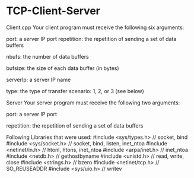 # TCP-Client-Server
Client.cpp
Your client program must receive the following six arguments:

port: a server IP port
repetition: the repetition of sending a set of data buffers

nbufs: the number of data buffers

bufsize: the size of each data buffer (in bytes)

serverIp: a server IP name

type: the type of transfer scenario: 1, 2, or 3 (see below)


Server
Your server program must receive the following two arguments:

port: a server IP port

repetition: the repetition of sending a set of data buffers


Following Libraries that were used:
   #include <sys/types.h>    // socket, bind
    #include <sys/socket.h>   // socket, bind, listen, inet_ntoa
    #include <netinet/in.h>   // htonl, htons, inet_ntoa
    #include <arpa/inet.h>    // inet_ntoa
    #include    <netdb.h>     // gethostbyname
    #include    <unistd.h>    // read, write, close
    #include   <strings.h>     // bzero
    #include <netinet/tcp.h>  // SO_REUSEADDR
    #include <sys/uio.h>      // writev
